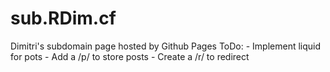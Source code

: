 # sub.RDim.cf
Dimitri's subdomain page hosted by Github Pages
ToDo:
    - Implement liquid for pots
    - Add a /p/ to store posts
    - Create a /r/ to redirect